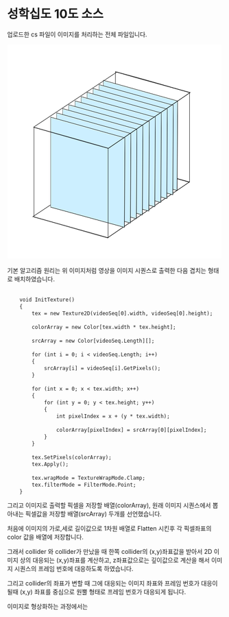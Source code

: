 # 성학십도 10도 소스

업로드한 cs 파일이 이미지를 처리하는 전체 파일입니다.

![image sequence](./image_seq.png)

기본 알고리즘 원리는 위 이미지처럼 영상을 이미지 시퀀스로 출력한 다음 겹치는 형태로 배치하였습니다.

```

    void InitTexture()
    {
        tex = new Texture2D(videoSeq[0].width, videoSeq[0].height);

        colorArray = new Color[tex.width * tex.height];

        srcArray = new Color[videoSeq.Length][];

        for (int i = 0; i < videoSeq.Length; i++)
        {
            srcArray[i] = videoSeq[i].GetPixels();
        }

        for (int x = 0; x < tex.width; x++)
        {
            for (int y = 0; y < tex.height; y++)
            {
                int pixelIndex = x + (y * tex.width);

                colorArray[pixelIndex] = srcArray[0][pixelIndex];
            }
        }

        tex.SetPixels(colorArray);
        tex.Apply();

        tex.wrapMode = TextureWrapMode.Clamp;
        tex.filterMode = FilterMode.Point;
    }

```

그리고 이미지로 출력할 픽셀을 저장할 배열(colorArray), 원래 이미지 시퀀스에서 뽑아내는 픽셀값을 저장할 배열(srcArray) 두개를 선언했습니다.



처음에 이미지의 가로,세로 길이값으로 1차원 배열로 Flatten 시킨후 각 픽셀좌표의 color 값을 배열에 저장합니다.


그래서 collider 와 collider가 만났을 때 한쪽 collider의 (x,y)좌표값을 받아서 2D 이미지 상의 대응되는 (x,y)좌표를 계산하고, z좌표값으로는 깊이값으로 계산을 해서 이미지 시퀀스의 프레임 번호에 대응하도록 하였습니다.

그리고 collider의 좌표가 변할 때 그에 대응되는 이미지 좌표와 프레임 번호가 대응이 될때 (x,y) 좌표를 중심으로 원뿔 형태로 프레임 번호가 대응되게 됩니다.

이미지로 형상화하는 과정에서는




